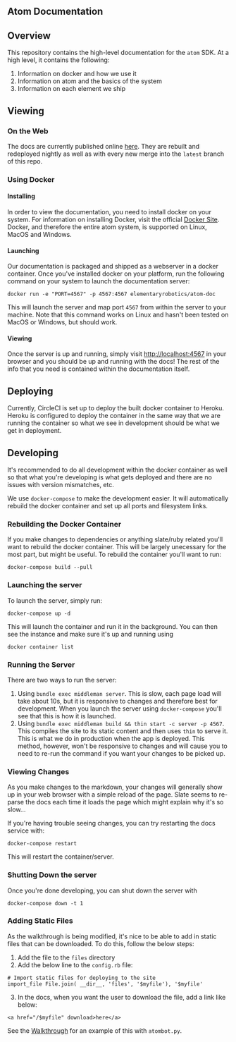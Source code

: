 Atom Documentation
------------------

## Overview

This repository contains the high-level documentation for the `atom`
SDK. At a high level, it contains the following:

1. Information on docker and how we use it
2. Information on atom and the basics of the system
3. Information on each element we ship

## Viewing

### On the Web

The docs are currently published online [here](https://atomdocs.io). They are rebuilt and redeployed nightly as well as with every new merge into the `latest` branch of this repo.

### Using Docker

#### Installing

In order to view the documentation, you need to install docker on your
system. For information on installing Docker, visit the official
[Docker Site](https://docs.docker.com/install/). Docker, and therefore
the entire atom system, is supported on Linux, MacOS and Windows.

#### Launching

Our documentation is packaged and shipped as a webserver in a docker
container. Once you've installed docker on your platform, run the
following command on your system to launch the documentation server:

```
docker run -e "PORT=4567" -p 4567:4567 elementaryrobotics/atom-doc
```

This will launch the server and map port `4567` from within the server
to your machine. Note that this command works on Linux and hasn't been
tested on MacOS or Windows, but should work.

#### Viewing

Once the server is up and running, simply visit
[http://localhost:4567](http://localhost:4567) in your browser and you
should be up and running with the docs! The rest of the info that you
need is contained within the documentation itself.

## Deploying

Currently, CircleCI is set up to deploy the built docker container to Heroku.
Heroku is configured to deploy the container in the same way that we are running
the container so what we see in development should be what we get in deployment.

## Developing

It's recommended to do all development within the docker container as
well so that what you're developing is what gets deployed and there
are no issues with version mismatches, etc.

We use `docker-compose` to make the development easier. It will
automatically rebuild the docker container and set up all ports
and filesystem links.

### Rebuilding the Docker Container

If you make changes to dependencies or anything slate/ruby related
you'll want to rebuild the docker container. This will be largely
unecessary for the most part, but might be useful. To rebuild the
container you'll want to run:

```
docker-compose build --pull
```

### Launching the server

To launch the server, simply run:

```
docker-compose up -d
```

This will launch the container and run it in the background. You can
then see the instance and make sure it's up and running using

```
docker container list
```

### Running the Server

There are two ways to run the server:

1. Using `bundle exec middleman server`. This is slow, each page load will take
about 10s, but it
is responsive to changes and therefore best for development. When you launch the
server using `docker-compose` you'll see that this is how it is launched.
2. Using `bundle exec middleman build && thin start -c server -p 4567`. This
compiles the site to its static content and then uses `thin` to serve it. This
is what we do in production when the app is deployed. This method, however,
won't be responsive to changes and will cause you to need to re-run the command
if you want your changes to be picked up.

### Viewing Changes

As you make changes to the markdown, your changes will generally show
up in your web browser with a simple reload of the page. Slate seems
to re-parse the docs each time it loads the page which might explain
why it's so slow...

If you're having trouble seeing changes, you can try restarting the
docs service with:

```
docker-compose restart
```

This will restart the container/server.

### Shutting Down the server

Once you're done developing, you can shut down the server with

```
docker-compose down -t 1
```

### Adding Static Files

As the walkthrough is being modified, it's nice to be able to add in static
files that can be downloaded. To do this, follow the below steps:

1. Add the file to the `files` directory
2. Add the below line to the `config.rb` file:
```
# Import static files for deploying to the site
import_file File.join( __dir__, 'files', '$myfile'), '$myfile'
```
3. In the docs, when you want the user to download the file, add a link like
below:
```
<a href="/$myfile" download>here</a>
```

See the [Walkthrough](source/includes/walkthrough.md) for an example
of this with `atombot.py`.
